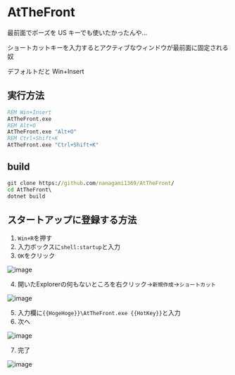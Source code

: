 # AtTheFront

最前面でポーズを US キーでも使いたかったんや…

ショートカットキーを入力するとアクティブなウィンドウが最前面に固定される奴

デフォルトだと Win+Insert

## 実行方法

```cmd
REM Win+Insert
AtTheFront.exe
REM Alt+O
AtTheFront.exe "Alt+O"
REM Ctrl+Shift+K
AtTheFront.exe "Ctrl+Shift+K"
```

## build

```cmd
git clone https://github.com/nanagami1369/AtTheFront/
cd AtTheFront\
dotnet build

```

## スタートアップに登録する方法

1. `Win+R`を押す
2. 入力ボックスに`shell:startup`と入力
3. `OK`をクリック

![image](https://user-images.githubusercontent.com/38910015/183909967-a264753f-7a14-4c44-a5d2-3a7984bec45e.png)

4. 開いたExplorerの何もないところを右クリック→`新規作成`→`ショートカット`

![image](https://user-images.githubusercontent.com/38910015/183910457-646cdadf-bcac-4980-ae89-b0cb1f4d82fa.png)

5. 入力欄に`{{HogeHoge}}\AtTheFront.exe {{HotKey}}`と入力
6. 次へ

![image](https://user-images.githubusercontent.com/38910015/183911076-c75eda34-3dea-4a05-9999-080694d92e28.png)

7. 完了

![image](https://user-images.githubusercontent.com/38910015/183911552-df98633c-1c57-4f00-86ef-dde7096e281b.png)
